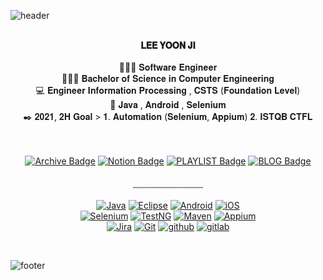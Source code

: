 ![header](https://capsule-render.vercel.app/api?type=waving&&color=gradient&height=100&section=header&fontSize=90)


<div align = "center">

<br/>
<strong> 𝐋𝐄𝐄 𝐘𝐎𝐎𝐍 𝐉𝐈 </strong><br><br>
👩🏻‍💻 𝐒𝐨𝐟𝐭𝐰𝐚𝐫𝐞 𝐄𝐧𝐠𝐢𝐧𝐞𝐞𝐫 <br>
👩🏻‍🎓 𝐁𝐚𝐜𝐡𝐞𝐥𝐨𝐫 𝐨𝐟 𝐒𝐜𝐢𝐞𝐧𝐜𝐞 𝐢𝐧 𝐂𝐨𝐦𝐩𝐮𝐭𝐞𝐫 𝐄𝐧𝐠𝐢𝐧𝐞𝐞𝐫𝐢𝐧𝐠 <br>
💻 𝐄𝐧𝐠𝐢𝐧𝐞𝐞𝐫 𝐈𝐧𝐟𝐨𝐫𝐦𝐚𝐭𝐢𝐨𝐧 𝐏𝐫𝐨𝐜𝐞𝐬𝐬𝐢𝐧𝐠 , 𝐂𝐒𝐓𝐒 (𝐅𝐨𝐮𝐧𝐝𝐚𝐭𝐢𝐨𝐧 𝐋𝐞𝐯𝐞𝐥)<br>
🖤 𝐉𝐚𝐯𝐚 , 𝐀𝐧𝐝𝐫𝐨𝐢𝐝 , 𝐒𝐞𝐥𝐞𝐧𝐢𝐮𝐦<br>
✒️ 𝟐𝟎𝟐𝟏, 𝟐𝐇 𝐆𝐨𝐚𝐥 > 𝟏. 𝐀𝐮𝐭𝐨𝐦𝐚𝐭𝐢𝐨𝐧 (𝐒𝐞𝐥𝐞𝐧𝐢𝐮𝐦, 𝐀𝐩𝐩𝐢𝐮𝐦) 𝟐. 𝐈𝐒𝐓𝐐𝐁 𝐂𝐓𝐅𝐋<br>
<br/><br/>

[![Archive Badge](http://img.shields.io/badge/-Archive-black?style=flat-square&logo=github&link=Archive/)](https://github.com/lamlyg)
[![Notion Badge](http://img.shields.io/badge/-Notion-black?style=flat-square&logo=notion&link=Notion/)](https://www.notion.so/colossal-diplodocus-eb8/a1410ab0552941cdb3d23fd56d741feb)
[![PLAYLIST Badge](http://img.shields.io/badge/-PLAYLIST-black?style=flat-square&logo=spotify&link=PLAYLIST/)](https://open.spotify.com/playlist/4xwJblPWVeMmteYDqcPzXl?si=4f2f0e96f86443ad)
[![BLOG Badge](http://img.shields.io/badge/-BLOG-black?style=flat-square&logo=naver&link=BLOG/)](https://blog.naver.com/lamlyg)
<br/><br/>
﹏﹏﹏﹏﹏﹏﹏﹏
<br/><br/>
[![Java](https://img.shields.io/badge/Java-73A1FB?style=flat&logo=java&logoColor=white)](https://docs.oracle.com/javase/8/docs/api/overview-summary.html)
[![Eclipse](https://img.shields.io/badge/Eclipse-blue?style=flat&logo=Eclipse&logoColor=white)](https://www.eclipse.org/)
[![Android](https://img.shields.io/badge/Android-A1C837?style=flat&logo=android&logoColor=white)](https://developer.android.com/docs)
[![iOS](https://img.shields.io/badge/iOS-red?style=flat&logo=ios&logoColor=white)](https://developer.apple.com/kr/)
<br/>
[![Selenium](https://img.shields.io/badge/Selenium-00B400?style=flat&logo=Selenium&logoColor=white)](https://www.selenium.dev/documentation/en/)
[![TestNG](https://img.shields.io/badge/TestNG-yellow?style=flat&logo=testng&logoColor=white)](https://testng.org/doc/)
[![Maven](https://img.shields.io/badge/Maven-F361A6?style=flat&logo=apache&logoColor=white)](https://testng.org/doc/)
[![Appium](https://img.shields.io/badge/Appium-00A8D4?style=flat&logo=appium&logoColor=white)](https://github.com/appium/appium)
<br/>
[![Jira](https://img.shields.io/badge/-Jira-navy?style=flat&logo=jira&logoColor=white)](https://github.com/lee-yoon-ji)
[![Git](https://img.shields.io/badge/-Git-orange?style=flat&logo=git&logoColor=white)](https://github.com/lee-yoon-ji)
[![github](https://img.shields.io/badge/-github-black?style=flat&logo=github&logoColor=white)](https://github.com/lee-yoon-ji)
[![gitlab](https://img.shields.io/badge/-gitlab-purple?style=flat&logo=gitlab&logoColor=white)](https://github.com/lee-yoon-ji)
<br/>
</div>

<br/>

![footer](https://capsule-render.vercel.app/api?type=waving&&color=gradient&height=100&section=footer&fontSize=90)






<!---
[![Cucumber](https://img.shields.io/badge/Cucumber-03A617?style=flat&logo=cucumber&logoColor=white)](https://cucumber.io/docs)
[![C++](https://img.shields.io/badge/C++-00599D?style=flat&logo=cplusplus&logoColor=white)](http://www.cplusplus.com/)
[![Python](https://img.shields.io/badge/Python-yellow?style=flat&logo=python&logoColor=white)](https://docs.python.org/ko/3/)
[![JUnit](https://img.shields.io/badge/JUnit-FF0000?style=flat&logo=JUnit&logoColor=white)](https://junit.org/junit5/docs/current/user-guide/)
[![Kotlin](https://img.shields.io/badge/Kotlin-06ABFF?style=flat&logo=kotlin&logoColor=white)](https://kotlinlang.org/docs/home.html)
[![Flutter](https://img.shields.io/badge/Flutter-45D1FD?style=flat&logo=flutter&logoColor=white)](https://flutter-ko.dev/docs)
[![Swift](https://img.shields.io/badge/Swift-FF562D?style=flat&logo=swift&logoColor=white)](https://github.com/lee-yoon-ji)
[![React](https://img.shields.io/badge/React-4AD5FF?style=flat&logo=react&logoColor=white)](https://github.com/lee-yoon-ji)
[![NodeJS](https://img.shields.io/badge/NodeJS-22741C?style=flat&logo=Node.js&logoColor=white)](https://github.com/lee-yoon-ji)

lee-yoon-ji/lee-yoon-ji is a ✨ special ✨ repository because its `README.md` (this file) appears on your GitHub profile.
You can click the Preview link to take a look at your changes.
- 👋 Hi, I’m @lee-yoon-ji
- 👀 I’m interested in ...
- 🌱 I’m currently learning ...
- 💞️ I’m looking to collaborate on ...
- 📫 How to reach me ...
--->
